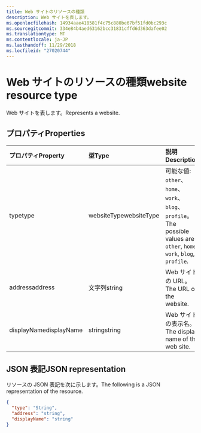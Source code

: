 ```yaml
---
title: Web サイトのリソースの種類
description: Web サイトを表します。
ms.openlocfilehash: 14934aae418581f4c75c880be67bf51fd0bc293c
ms.sourcegitcommit: 334e84b4aed63162bcc31831cffd6d363dafee02
ms.translationtype: MT
ms.contentlocale: ja-JP
ms.lasthandoff: 11/29/2018
ms.locfileid: "27020744"
---
```

# <a name="website-resource-type"></a><span data-ttu-id="2b112-103">Web サイトのリソースの種類</span><span class="sxs-lookup"><span data-stu-id="2b112-103">website resource type</span></span>

<span data-ttu-id="2b112-104">Web サイトを表します。</span><span class="sxs-lookup"><span data-stu-id="2b112-104">Represents a website.</span></span>


## <a name="properties"></a><span data-ttu-id="2b112-105">プロパティ</span><span class="sxs-lookup"><span data-stu-id="2b112-105">Properties</span></span>
| <span data-ttu-id="2b112-106">プロパティ</span><span class="sxs-lookup"><span data-stu-id="2b112-106">Property</span></span>     | <span data-ttu-id="2b112-107">型</span><span class="sxs-lookup"><span data-stu-id="2b112-107">Type</span></span>   |<span data-ttu-id="2b112-108">説明</span><span class="sxs-lookup"><span data-stu-id="2b112-108">Description</span></span>|
|:---------------|:--------|:----------|
|<span data-ttu-id="2b112-109">type</span><span class="sxs-lookup"><span data-stu-id="2b112-109">type</span></span>|<span data-ttu-id="2b112-110">websiteType</span><span class="sxs-lookup"><span data-stu-id="2b112-110">websiteType</span></span>| <span data-ttu-id="2b112-111">可能な値: `other`、 `home`、 `work`、 `blog`、 `profile`。</span><span class="sxs-lookup"><span data-stu-id="2b112-111">The possible values are: `other`, `home`, `work`, `blog`, `profile`.</span></span>|
|<span data-ttu-id="2b112-112">address</span><span class="sxs-lookup"><span data-stu-id="2b112-112">address</span></span>|<span data-ttu-id="2b112-113">文字列</span><span class="sxs-lookup"><span data-stu-id="2b112-113">string</span></span>|<span data-ttu-id="2b112-114">Web サイトの URL。</span><span class="sxs-lookup"><span data-stu-id="2b112-114">The URL of the website.</span></span>|
|<span data-ttu-id="2b112-115">displayName</span><span class="sxs-lookup"><span data-stu-id="2b112-115">displayName</span></span>|<span data-ttu-id="2b112-116">string</span><span class="sxs-lookup"><span data-stu-id="2b112-116">string</span></span>|<span data-ttu-id="2b112-117">Web サイトの表示名。</span><span class="sxs-lookup"><span data-stu-id="2b112-117">The display name of the web site.</span></span>|

## <a name="json-representation"></a><span data-ttu-id="2b112-118">JSON 表記</span><span class="sxs-lookup"><span data-stu-id="2b112-118">JSON representation</span></span>

<span data-ttu-id="2b112-119">リソースの JSON 表記を次に示します。</span><span class="sxs-lookup"><span data-stu-id="2b112-119">The following is a JSON representation of the resource.</span></span>

<!-- {
  "blockType": "resource",
  "optionalProperties": [

  ],
  "@odata.type": "microsoft.graph.website"
}-->

```json
{
  "type": "String",
  "address": "string",
  "displayName": "string"
}

```

<!-- uuid: 8fcb5dbc-d5aa-4681-8e31-b001d5168d79
2015-10-25 14:57:30 UTC -->
<!-- {
  "type": "#page.annotation",
  "description": "webSite resource",
  "keywords": "",
  "section": "documentation",
  "tocPath": ""
}-->
